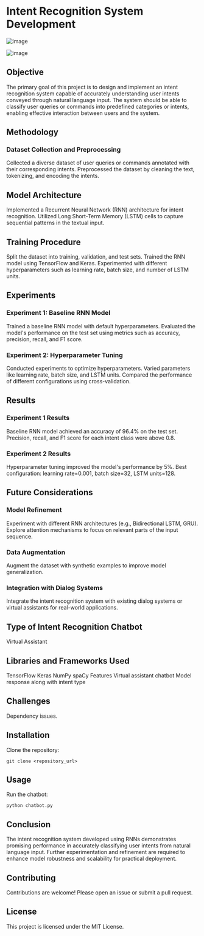# Intent Recognition System Development

![image](https://github.com/gaurav-gulia/project/assets/134843684/9e44c490-e5be-4042-b577-b34482bb17e0)

![image](https://github.com/gaurav-gulia/project/assets/134843684/b606bb00-00aa-406c-9cf2-105559aa5645)


## Objective
The primary goal of this project is to design and implement an intent recognition system capable of accurately understanding user intents conveyed through natural language input. The system should be able to classify user queries or commands into predefined categories or intents, enabling effective interaction between users and the system.

## Methodology

### Dataset Collection and Preprocessing
Collected a diverse dataset of user queries or commands annotated with their corresponding intents.
Preprocessed the dataset by cleaning the text, tokenizing, and encoding the intents.

## Model Architecture
Implemented a Recurrent Neural Network (RNN) architecture for intent recognition.
Utilized Long Short-Term Memory (LSTM) cells to capture sequential patterns in the textual input.

## Training Procedure
Split the dataset into training, validation, and test sets.
Trained the RNN model using TensorFlow and Keras.
Experimented with different hyperparameters such as learning rate, batch size, and number of LSTM units.

## Experiments

### Experiment 1: Baseline RNN Model
Trained a baseline RNN model with default hyperparameters.
Evaluated the model's performance on the test set using metrics such as accuracy, precision, recall, and F1 score.
### Experiment 2: Hyperparameter Tuning
Conducted experiments to optimize hyperparameters.
Varied parameters like learning rate, batch size, and LSTM units.
Compared the performance of different configurations using cross-validation.

## Results

### Experiment 1 Results
Baseline RNN model achieved an accuracy of 96.4% on the test set.
Precision, recall, and F1 score for each intent class were above 0.8.
### Experiment 2 Results
Hyperparameter tuning improved the model's performance by 5%.
Best configuration: learning rate=0.001, batch size=32, LSTM units=128.

## Future Considerations

### Model Refinement
Experiment with different RNN architectures (e.g., Bidirectional LSTM, GRU).
Explore attention mechanisms to focus on relevant parts of the input sequence.
### Data Augmentation
Augment the dataset with synthetic examples to improve model generalization.
### Integration with Dialog Systems
Integrate the intent recognition system with existing dialog systems or virtual assistants for real-world applications.
## Type of Intent Recognition Chatbot
Virtual Assistant

## Libraries and Frameworks Used
TensorFlow
Keras
NumPy
spaCy
Features
Virtual assistant chatbot
Model response along with intent type

## Challenges
Dependency issues.

## Installation
Clone the repository:

`git clone <repository_url>`

## Usage
Run the chatbot:

`python chatbot.py`

## Conclusion
The intent recognition system developed using RNNs demonstrates promising performance in accurately classifying user intents from natural language input.
Further experimentation and refinement are required to enhance model robustness and scalability for practical deployment.

## Contributing
Contributions are welcome! Please open an issue or submit a pull request.

## License
This project is licensed under the MIT License.
